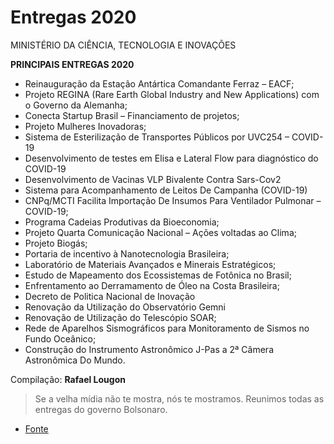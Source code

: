 
# Entregas 2020

MINISTÉRIO DA CIÊNCIA, TECNOLOGIA E INOVAÇÕES

**PRINCIPAIS ENTREGAS 2020**

 - Reinauguração da Estação Antártica Comandante Ferraz – EACF;
 - Projeto REGINA (Rare Earth Global Industry and New Applications) com o Governo da Alemanha;
 - Conecta Startup Brasil – Financiamento de projetos;
 - Projeto Mulheres Inovadoras;
 - Sistema de Esterilização de Transportes Públicos por UVC254 – COVID-19
 - Desenvolvimento de testes em Elisa e Lateral Flow para diagnóstico do COVID-19
 - Desenvolvimento de Vacinas VLP Bivalente Contra Sars-Cov2
 - Sistema para Acompanhamento de Leitos De Campanha (COVID-19)
 - CNPq/MCTI Facilita Importação De Insumos Para Ventilador Pulmonar – COVID-19;
 - Programa Cadeias Produtivas da Bioeconomia;
 - Projeto Quarta Comunicação Nacional – Ações voltadas ao Clima;
 - Projeto Biogás;
 - Portaria de incentivo à Nanotecnologia Brasileira;
 - Laboratório de Materiais Avançados e Minerais Estratégicos;
 - Estudo de Mapeamento dos Ecossistemas de Fotônica no Brasil;
 - Enfrentamento ao Derramamento de Óleo na Costa Brasileira;
 - Decreto de Politica Nacional de Inovação
 - Renovação da Utilização do Observatório Gemni
 - Renovação de Utilização do Telescópio SOAR;
 - Rede de Aparelhos Sismográficos para Monitoramento de Sismos no Fundo Oceânico;
 - Construção do Instrumento Astronômico J-Pas a 2ª Câmera Astronômica Do Mundo.

Compilação: **Rafael Lougon**

> Se a velha mídia não te mostra, nós te mostramos. Reunimos todas as entregas do governo Bolsonaro.

 - [Fonte](https://www.entregasdogoverno.com/2022/02/ministerio-da-ciencia-tecnologia-e.html)